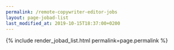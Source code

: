 ```yaml
---
permalink: /remote-copywriter-editor-jobs
layout: page-jobad-list
last_modified_at: 2019-10-15T18:37:00+0200
---
```

{% include render_jobad_list.html permalink=page.permalink %}
